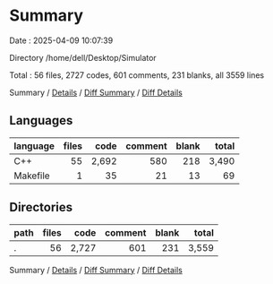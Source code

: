 # Summary

Date : 2025-04-09 10:07:39

Directory /home/dell/Desktop/Simulator

Total : 56 files,  2727 codes, 601 comments, 231 blanks, all 3559 lines

Summary / [Details](details.md) / [Diff Summary](diff.md) / [Diff Details](diff-details.md)

## Languages
| language | files | code | comment | blank | total |
| :--- | ---: | ---: | ---: | ---: | ---: |
| C++ | 55 | 2,692 | 580 | 218 | 3,490 |
| Makefile | 1 | 35 | 21 | 13 | 69 |

## Directories
| path | files | code | comment | blank | total |
| :--- | ---: | ---: | ---: | ---: | ---: |
| . | 56 | 2,727 | 601 | 231 | 3,559 |

Summary / [Details](details.md) / [Diff Summary](diff.md) / [Diff Details](diff-details.md)